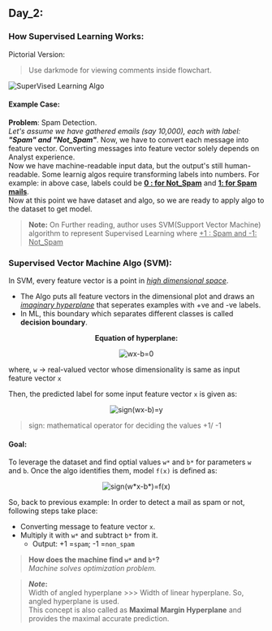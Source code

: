 ## Day_2: 

### How Supervised Learning Works:
Pictorial Version:
> Use darkmode for viewing comments inside flowchart.

![SuperVised Learning Algo](https://i.postimg.cc/3JZnHv5x/Colorful-Success-Circle-Steps-Diagram.png)  

#### Example Case:
**Problem**: Spam Detection.<br>
  *Let's assume we have gathered emails (say 10,000), each with label: **"Spam" and "Not_Spam"***. Now, we have to convert each message into feature vector. Converting messages into feature vector solely depends on Analyst experience.<br>
  Now we have machine-readable input data, but the output's still human-readable. Some learnig algos require transforming labels into numbers. For example: in above case, labels could be <u>**0 : for Not_Spam**</u> and <u>**1: for Spam mails**</u>.<br>
  Now at this point we have dataset and algo, so we are ready to apply algo to the dataset to get model. 


  > **Note:** On Further reading, author uses SVM(Support Vector Machine) algorithm to represent Supervised Learning where <u>+1 : Spam and -1: Not_Spam</u>

### Supervised Vector Machine Algo (SVM):
In SVM, every feature vector is a point in <u>_high dimensional space_</u>.

- The Algo puts all feature vectors in the dimensional plot and draws an <u>_imaginary hyperplane_</u> that seperates examples with +ve and -ve labels. 
 - In ML, this boundary which separates different classes is called **decision boundary**. 

<p style="text-align: center; "><b>Equation of hyperplane:</b></p>
<p align="center">
  <img src="https://latex.codecogs.com/svg.image?{\color{Gray}wx-b=0}" alt="wx-b=0">
</p>

where, `w` -> real-valued vector whose dimensionality is same as input feature vector `x`

Then, the predicted label for some input feature vector `x` is given as:
 <p align="center">
  <img src="https://latex.codecogs.com/svg.image?{\color{Gray}y=sign(wx-b)}" alt="sign(wx-b)=y">
</p>

> sign: mathematical operator for deciding the values +1/ -1 

#### Goal: 
To leverage the dataset and find optial values `w*` and `b*` for parameters `w` and `b`. Once the algo identifies them, model `f(x)` is defined as: 
 <p align="center">
  <img src="https://latex.codecogs.com/svg.image?{\color{Gray}f(x)=sign(w^*x-b^*)}" alt="sign(w*x-b*)=f(x)">
</p>


So, back to previous example: In order to detect a mail as spam or not, following steps take place:
- Converting message to feature vector `x`. 
- Multiply it with `w*` and subtract `b*` from it. 
  - Output: +1 =`spam`; -1 =`non_spam`

> **How does the machine find `w*` and `b*`? <br>**
_Machine solves optimization problem._

> **_Note_:**<br>
Width of angled hyperplane >>>  Width of linear hyperplane. So, angled hyperplane is used.<br>
This concept is also called as **Maximal Margin Hyperplane** and provides the maximal accurate prediction. 

